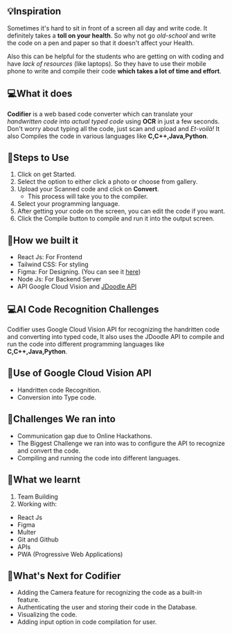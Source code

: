 

## 💡Inspiration
Sometimes it's hard to sit in front of a screen all day and write code. It definitely takes a **toll on your health**. So why not go *old-school* and write the code on a pen and paper so that it doesn't affect your Health.

Also this can be helpful for the students who are getting on with coding and have *lack of resources* (like laptops). So they have to use their mobile phone to write and compile their code **which takes a lot of time and effort**.


## 💻What it does
**Codifier** is a web based code converter which can translate your *handwritten code* into *actual typed code* using **OCR** in just a few seconds. Don't worry about typing all the code, just scan and upload and *Et-voilà!* It also Compiles the code in various languages like **C,C++,Java,Python**.

## 🔷Steps to Use
1. Click on get Started.
1. Select the option to either click a photo or choose from gallery.
1. Upload your Scanned code and click on **Convert**.
    * This process will take you to the compiler.
1. Select your programming language.
1. After getting your code on the screen, you can edit the code if you want.
1. Click the Compile button to compile and run it into the output screen.


## 🔨How we built it
* React Js: For Frontend
* Tailwind CSS: For styling
* Figma: For Designing. (You can see it [here](https://www.figma.com/proto/geIJeadw8u9XAQ4BrdAMp2/Pictocode?node-id=2%3A2&starting-point-node-id=2%3A2))
* Node Js: For Backend Server
* API Google Cloud Vision and [JDoodle API](https://docs.jdoodle.com/compiler-api/compiler-api)

## 💻AI Code Recognition Challenges
Codifier uses Google Cloud Vision API for recognizing the handritten code and converting into typed code, It also uses the JDoodle API to compile and run the code into different programming languages like **C,C++,Java,Python**.


## 🧠Use of Google Cloud Vision API
* Handritten code Recognition.
* Conversion into Type code.

## 🏅Challenges We ran into
* Communication gap due to Online Hackathons.
* The Biggest Challenge we ran into was to configure the API to recognize and convert the code.
* Compiling and running the code into different languages.

## 📖What we learnt
1. Team Building
1. Working with:
* React Js
* Figma
* Multer
* Git and Github
* APIs
* PWA (Progressive Web Applications)

## 🚀What's Next for Codifier
* Adding the Camera feature for recognizing the code as a built-in feature.
* Authenticating the user and storing their code in the Database.
* Visualizing the code.
* Adding input option in code compilation for user.
